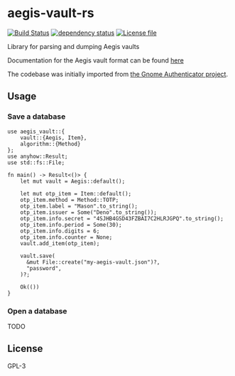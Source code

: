 # aegis-vault-rs
[![Build Status](https://github.com/louib/aegis-vault-rs/actions/workflows/merge.yml/badge.svg?branch=main)](https://github.com/louib/aegis-vault-rs/actions/workflows/merge.yml)
[![dependency status](https://deps.rs/repo/github/louib/aegis-vault-rs/status.svg)](https://deps.rs/repo/github/louib/aegis-vault-rs)
[![License file](https://img.shields.io/github/license/louib/aegis-vault-rs)](https://github.com/louib/aegis-vault-rs/blob/main/LICENSE)

Library for parsing and dumping Aegis vaults

Documentation for the Aegis vault format can be found [here](https://github.com/beemdevelopment/Aegis/blob/master/docs/vault.md)

The codebase was initially imported from [the Gnome Authenticator project](https://gitlab.gnome.org/World/Authenticator/-/blob/03381747ecfd73cff50cda574e7bdbebab183ba8/src/backup/aegis.rs).

## Usage
### Save a database
```
use aegis_vault::{
    vault::{Aegis, Item},
    algorithm::{Method}
};
use anyhow::Result;
use std::fs::File;

fn main() -> Result<()> {
    let mut vault = Aegis::default();

    let mut otp_item = Item::default();
    otp_item.method = Method::TOTP;
    otp_item.label = "Mason".to_string();
    otp_item.issuer = Some("Deno".to_string());
    otp_item.info.secret = "4SJHB4GSD43FZBAI7C2HLRJGPQ".to_string();
    otp_item.info.period = Some(30);
    otp_item.info.digits = 6;
    otp_item.info.counter = None;
    vault.add_item(otp_item);

    vault.save(
      &mut File::create("my-aegis-vault.json")?,
      "password",
    )?;

    Ok(())
}
```
### Open a database
TODO

## License

GPL-3
